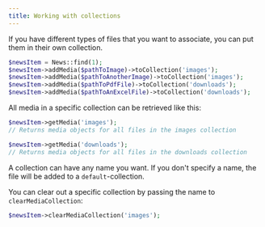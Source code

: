 ```yaml
---
title: Working with collections
---
```


If you have different types of files that you want to associate,
you can put them in their own collection.

```php
$newsItem = News::find(1);
$newsItem->addMedia($pathToImage)->toCollection('images');
$newsItem->addMedia($pathToAnotherImage)->toCollection('images');
$newsItem->addMedia($pathToPdfFile)->toCollection('downloads');
$newsItem->addMedia($pathToAnExcelFile)->toCollection('downloads');
```

All media in a specific collection can be retrieved like this:

```php
$newsItem->getMedia('images');
// Returns media objects for all files in the images collection

$newsItem->getMedia('downloads');
// Returns media objects for all files in the downloads collection
```

A collection can have any name you want. If you don't specify a name, the file will be added to a `default`-collection.

You can clear out a specific collection by passing the name to `clearMediaCollection`:

```php
$newsItem->clearMediaCollection('images');
```

